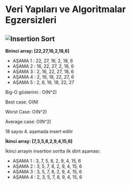# Veri Yapıları ve Algoritmalar Egzersizleri

## ![Insertion Sort](https://app.patika.dev/moduller/veri-yapilari-ve-algoritmalar/insertion-sort-proje)

**Birinci array: [22,27,16,2,18,6]**

- AŞAMA 1 : 22, 27, 16, 2, 18, 6
- AŞAMA 2 : 16, 22, 27, 2, 18, 6
- AŞAMA 3 : 2, 16, 22, 27, 18, 6
- AŞAMA 4 : 2, 16, 18, 22, 27, 6
- AŞAMA 5 : 2, 6, 16, 18, 22, 27

Big-O gösterimi : O(N^2)

Best case: O(N)

Worst Case: O(N^2)

Average case: O(N^2)

18 sayısı 4. aşamada insert edilir

**İkinci array: [7,3,5,8,2,9,4,15,6]**

İkinci arrayin insertion sortta ilk dört aşaması:

- AŞAMA 1 : 3, 7, 5, 8, 2, 9, 4, 15, 6
- AŞAMA 2 : 3, 5, 7, 8, 2, 9, 4, 15, 6
- AŞAMA 3 : 3, 5, 7, 8, 2, 9, 4, 15, 6
- AŞAMA 4 : 2, 3, 5, 7, 8, 9, 4, 15, 6
